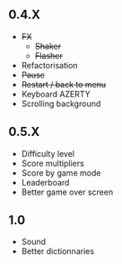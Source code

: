 ## 0.4.X
- ~~FX~~
  - ~~Shaker~~
  - ~~Flasher~~
- Refactorisation
- ~~Pause~~
- ~~Restart / back to menu~~
- Keyboard AZERTY
- Scrolling background

## 0.5.X
- Difficulty level
- Score multipliers
- Score by game mode
- Leaderboard
- Better game over screen

## 1.0
- Sound
- Better dictionnaries